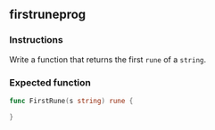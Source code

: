 ## firstruneprog

### Instructions

Write a function that returns the first `rune` of a `string`.

### Expected function

```go
func FirstRune(s string) rune {

}
```
